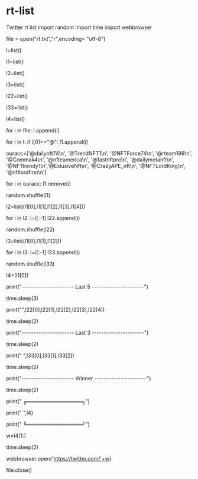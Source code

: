 # rt-list
Twitter rt list
import random
import time
import webbrowser

file = open("rt.txt","r",encoding= "utf-8")

l=list()

l1=list()

l2=list()

l3=list()

l22=list()

l33=list()

l4=list()

for i in file: 
    l.append(i)
  
for i in l:
    if i[0]=="@":
        l1.append(i)
      
ouracc=['@dailynft74\n', '@TrendNFT1\n', '@NFTForce74\n', '@rteam199\n', '@Commak4\n', '@nfteamerica\n', '@fastnftpro\n', '@dailymetanft\n', '@NFTtrendy1\n','@ExlusiveNft\n', '@CrazyAPE_nft\n', '@NFTLordKing\n', '@nftlordfirst\n']   


for i in ouracc:
    l1.remove(i)

        
    
random.shuffle(l1)

l2=list((l1[0],l1[1],l1[2],l1[3],l1[4]))

for i in l2:
    i=i[:-1]
    l22.append(i)

random.shuffle(l22)

l3=list((l1[0],l1[1],l1[2]))

for i in l3:
    i=i[:-1]
    l33.append(i)

random.shuffle(l33)

l4=(l1[0])

print("---------------------- Last 5 ----------------------")

time.sleep(3)

print("",l22[0],l22[1],l22[2],l22[3],l22[4])

time.sleep(2)

print("---------------------- Last 3 ----------------------")

time.sleep(2)

print("            ",l33[0],l33[1],l33[2])

time.sleep(2)

print("---------------------- Winner ----------------------")

time.sleep(2)

print("                    ╔═══════════════╗")

print("                     ",l4)

print("                    ╚═══════════════╝")

w=l4[1:]

time.sleep(2)

webbrowser.open('https://twitter.com/'+w)

file.close()
